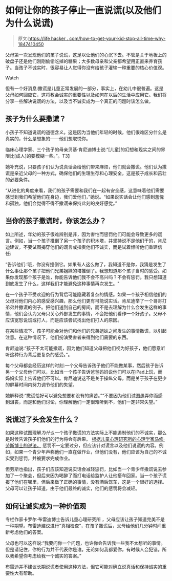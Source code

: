 # 如何让你的孩子停止一直说谎(以及他们为什么说谎)

> 原文:[https://life hacker . com/how-to-get-your-kid-stop-all-time-why-1847410450](https://lifehacker.com/how-to-get-your-kid-to-stop-lying-all-the-time-and-why-1847410450)

父母第一次发现他们的孩子说谎，这足以让他们的心沉下去。不管是关于地板上的破盘子还是他们刚刚偷偷吃掉的糖果；大多数母亲和父亲都希望用正直来养育孩子。当孩子不诚实时，很容易让人觉得你没有给孩子灌输一种重要的核心价值观。

Watch

但有一个好消息:撒谎是儿童正常发展的一部分，事实上，在幼儿中很普遍。这是父母如何回应它，这将教会诚实的重要性以及如何在以后的生活中应用它。我们将分享一些解决说谎的方法，以及当不诚实成为一个真正的问题时该怎么做。

## 孩子为什么要撒谎？

小孩子不知道说谎的道德含义。这是因为当他们年轻的时候，他们很难区分什么是真实的，什么是想象的——他们想取悦你。

临床心理学家、三个孩子的母亲贝基·肯尼迪博士说:“[儿童]的幻想和现实之间的界限比[成人]的要模糊一些。”。T3】

她补充说，只要孩子们认为说真话会给他们带来麻烦，他们就会撒谎。他们认为撒谎是亲近父母的一种方式，确保他们的生理生存和心理安全，这是孩子成长和茁壮的必要条件。

“从进化的角度来看，我们的孩子需要和我们在一起有安全感，这意味着他们需要感觉到我们希望他们在身边，我们爱他们，”她说。“如果说实话会让他们感到羞愧和孤独，他们会觉得不得不撒谎来保持此刻的良好感觉。”

## 当你的孩子撒谎时，你该怎么办？

如上所述，年幼的孩子很难辨别是非，因为害怕而惩罚他们可能会导致更多的谎言。例如，当一个孩子推倒了另一个孩子的积木塔，并坚持说不是他们干的，肯尼迪建议，不要试图揭穿他们的谎言或指责他们不诚实，而是试着倾听他们重建信任:

“告诉他们:‘哦，你没有撞倒它。如果有人这么做了，我知道不是你，我猜是发生了什么事让那个孩子把他们兄弟姐妹的塔推倒了。我想知道那个孩子当时的感受。如果你发现那个孩子是谁，你能告诉他们我不会不高兴吗？不会有惩罚。我只想知道到底发生了什么，这样我们才能避免这种事情再次发生。"

在一个孩子不受欢迎的行为背后可能隐藏着复杂的情感。如果一个孩子相信他们的父母对他们内心的感受感兴趣，那么他们更有可能说实话。肯尼迪举了一个哥哥打弟弟并撒谎的例子。把他们送到自己的房间，而不是去理解为什么会发生这样的事情，他们会认为父母只关心外部发生的事情，不会把他们看作一个好孩子。父母不应该宽恕说谎或打人，而是应该尝试找出他们打人的原因。

在某些情况下，孩子可能会对他们和他们的兄弟姐妹之间发生的事情撒谎，以引起注意。在这种情况下，他们扮演受害者来得到他们需要的东西。

肯尼迪说:“孩子不太可能撒谎，因为他们知道父母把他们视为好孩子，他们愿意听听这种行为背后更复杂的感受。”。

每个父母都会经历这样的时刻:一个父母告诉孩子他们不能做某事，然后孩子告诉另一个父母他们可以，比如当一个孩子告诉爸爸妈妈说他们可以在iPad上玩，而妈妈实际上告诉他们不可以。肯尼迪说这不是关于操纵父母，而是关于孩子在更少的屏幕时间内努力调节他们的失望。

她解释说:“撒谎恰好可以避免想要和没有的痛苦。”“不要因为他们试图愚弄你而感到沮丧，而是和他们讨论，你理解他们一定很难听到不，他们一定非常失望。”

## **说谎过了头会发生什么？**

如果这种试图理解*为什么*一个孩子撒谎的方法实际上不能遏制他们的不诚实，那么是时候告诉孩子们他们的行为将会有后果。 [根据儿童心理研究所的心理学家马修·劳斯博士的说法，](https://childmind.org/article/why-kids-lie/) 惩罚不一定要过分，但应该针对谎言以及他们说谎的内容。例如，如果一个青少年声称他们一直在做作业，但他们没有，他们应该为自己的不诚实受到惩罚，并被要求完成作业。

但劳斯也指出，孩子们应该知道说实话会减轻惩罚，比如当一个青少年撒谎说去参加了一个聚会，但后来因为喝醉了而打电话给监护人让他搭车回家。当一个孩子谎报了他们在哪里，但后来做了正确的事情，没有酒后驾车，这是一个很好的选择。父母可以让孩子知道，由于他们最终的诚实，他们的惩罚将会减轻。

## **如何让诚实成为一种价值观**

专栏作家卡罗尔·布雷迪博士告诉儿童心理研究所 ，父母应该让孩子知道完美不是一种期望。布雷迪建议进行“真相检查”，在孩子撒谎后，父母给他们几分钟时间重新考虑他们的答案。

父母也可以这样说:“我要问你一个问题，也许你会告诉我一些我不太想听的事情。但是请记住，你的行为并不代表你是谁。无论如何我都爱你，有时候人会犯错。所以我希望你考虑给我一个诚实的答案。”

布雷迪并不建议长期说谎者使用这种方法，但它可能对确立说真话和保持诚实的重要性大有帮助。